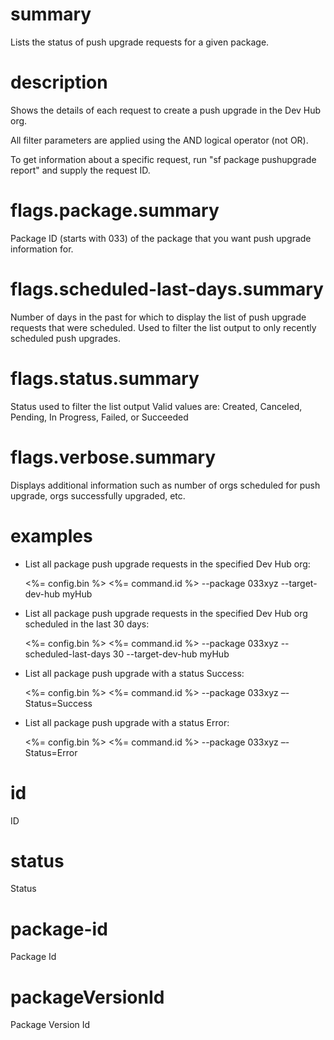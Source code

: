 # summary

Lists the status of push upgrade requests for a given package.

# description

Shows the details of each request to create a push upgrade in the Dev Hub org.

All filter parameters are applied using the AND logical operator (not OR).

To get information about a specific request, run "sf package pushupgrade report" and supply the request ID.

# flags.package.summary

Package ID (starts with 033) of the package that you want push upgrade information for.

# flags.scheduled-last-days.summary

Number of days in the past for which to display the list of push upgrade requests that were scheduled. Used to filter the list output to only recently scheduled push upgrades.

# flags.status.summary

Status used to filter the list output Valid values are: Created, Canceled, Pending, In Progress, Failed, or Succeeded

# flags.verbose.summary

Displays additional information such as number of orgs scheduled for push upgrade, orgs successfully upgraded, etc.

# examples

- List all package push upgrade requests in the specified Dev Hub org:

  <%= config.bin %> <%= command.id %> --package 033xyz --target-dev-hub myHub

- List all package push upgrade requests in the specified Dev Hub org scheduled in the last 30 days:

  <%= config.bin %> <%= command.id %> --package 033xyz --scheduled-last-days 30 --target-dev-hub myHub

- List all package push upgrade with a status Success:

  <%= config.bin %> <%= command.id %> --package 033xyz –-Status=Success

- List all package push upgrade with a status Error:

  <%= config.bin %> <%= command.id %> --package 033xyz –-Status=Error

# id

ID

# status

Status

# package-id

Package Id

# packageVersionId

Package Version Id
